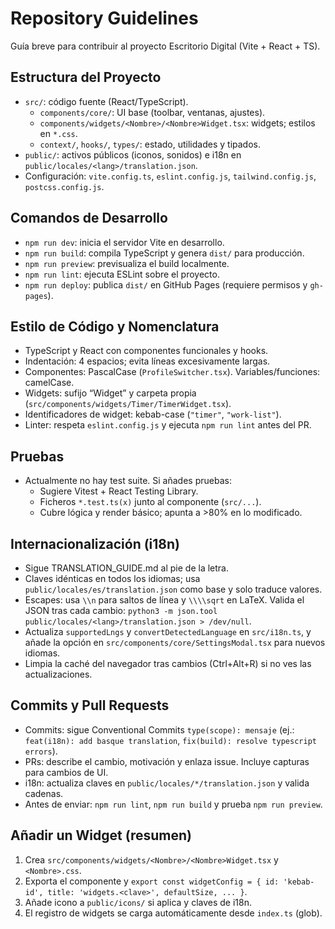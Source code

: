 # Repository Guidelines

Guía breve para contribuir al proyecto Escritorio Digital (Vite + React + TS).

## Estructura del Proyecto
- `src/`: código fuente (React/TypeScript).
  - `components/core/`: UI base (toolbar, ventanas, ajustes).
  - `components/widgets/<Nombre>/<Nombre>Widget.tsx`: widgets; estilos en `*.css`.
  - `context/`, `hooks/`, `types/`: estado, utilidades y tipados.
- `public/`: activos públicos (iconos, sonidos) e i18n en `public/locales/<lang>/translation.json`.
- Configuración: `vite.config.ts`, `eslint.config.js`, `tailwind.config.js`, `postcss.config.js`.

## Comandos de Desarrollo
- `npm run dev`: inicia el servidor Vite en desarrollo.
- `npm run build`: compila TypeScript y genera `dist/` para producción.
- `npm run preview`: previsualiza el build localmente.
- `npm run lint`: ejecuta ESLint sobre el proyecto.
- `npm run deploy`: publica `dist/` en GitHub Pages (requiere permisos y `gh-pages`).

## Estilo de Código y Nomenclatura
- TypeScript y React con componentes funcionales y hooks.
- Indentación: 4 espacios; evita líneas excesivamente largas.
- Componentes: PascalCase (`ProfileSwitcher.tsx`). Variables/funciones: camelCase.
- Widgets: sufijo “Widget” y carpeta propia (`src/components/widgets/Timer/TimerWidget.tsx`).
- Identificadores de widget: kebab-case (`"timer"`, `"work-list"`).
- Linter: respeta `eslint.config.js` y ejecuta `npm run lint` antes del PR.

## Pruebas
- Actualmente no hay test suite. Si añades pruebas:
  - Sugiere Vitest + React Testing Library.
  - Ficheros `*.test.ts(x)` junto al componente (`src/...`).
  - Cubre lógica y render básico; apunta a >80% en lo modificado.

## Internacionalización (i18n)
- Sigue TRANSLATION_GUIDE.md al pie de la letra.
- Claves idénticas en todos los idiomas; usa `public/locales/es/translation.json` como base y solo traduce valores.
- Escapes: usa `\\n` para saltos de línea y `\\\\sqrt` en LaTeX. Valida el JSON tras cada cambio: `python3 -m json.tool public/locales/<lang>/translation.json > /dev/null`.
- Actualiza `supportedLngs` y `convertDetectedLanguage` en `src/i18n.ts`, y añade la opción en `src/components/core/SettingsModal.tsx` para nuevos idiomas.
- Limpia la caché del navegador tras cambios (Ctrl+Alt+R) si no ves las actualizaciones.

## Commits y Pull Requests
- Commits: sigue Conventional Commits `type(scope): mensaje` (ej.: `feat(i18n): add basque translation`, `fix(build): resolve typescript errors`).
- PRs: describe el cambio, motivación y enlaza issue. Incluye capturas para cambios de UI.
- i18n: actualiza claves en `public/locales/*/translation.json` y valida cadenas.
- Antes de enviar: `npm run lint`, `npm run build` y prueba `npm run preview`.

## Añadir un Widget (resumen)
1) Crea `src/components/widgets/<Nombre>/<Nombre>Widget.tsx` y `<Nombre>.css`.
2) Exporta el componente y `export const widgetConfig = { id: 'kebab-id', title: 'widgets.<clave>', defaultSize, ... }`.
3) Añade icono a `public/icons/` si aplica y claves de i18n.
4) El registro de widgets se carga automáticamente desde `index.ts` (glob).
